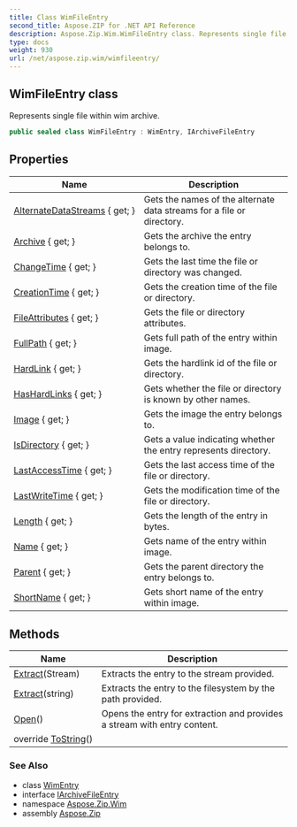 ```yaml
---
title: Class WimFileEntry
second_title: Aspose.ZIP for .NET API Reference
description: Aspose.Zip.Wim.WimFileEntry class. Represents single file within wim archive
type: docs
weight: 930
url: /net/aspose.zip.wim/wimfileentry/
---
```

## WimFileEntry class

Represents single file within wim archive.

```csharp
public sealed class WimFileEntry : WimEntry, IArchiveFileEntry
```

## Properties

| Name | Description |
| --- | --- |
| [AlternateDataStreams](../../aspose.zip.wim/wimentry/alternatedatastreams/) { get; } | Gets the names of the alternate data streams for a file or directory. |
| [Archive](../../aspose.zip.wim/wimentry/archive/) { get; } | Gets the archive the entry belongs to. |
| [ChangeTime](../../aspose.zip.wim/wimentry/changetime/) { get; } | Gets the last time the file or directory was changed. |
| [CreationTime](../../aspose.zip.wim/wimentry/creationtime/) { get; } | Gets the creation time of the file or directory. |
| [FileAttributes](../../aspose.zip.wim/wimentry/fileattributes/) { get; } | Gets the file or directory attributes. |
| [FullPath](../../aspose.zip.wim/wimentry/fullpath/) { get; } | Gets full path of the entry within image. |
| [HardLink](../../aspose.zip.wim/wimentry/hardlink/) { get; } | Gets the hardlink id of the file or directory. |
| [HasHardLinks](../../aspose.zip.wim/wimentry/hashardlinks/) { get; } | Gets whether the file or directory is known by other names. |
| [Image](../../aspose.zip.wim/wimentry/image/) { get; } | Gets the image the entry belongs to. |
| [IsDirectory](../../aspose.zip.wim/wimentry/isdirectory/) { get; } | Gets a value indicating whether the entry represents directory. |
| [LastAccessTime](../../aspose.zip.wim/wimentry/lastaccesstime/) { get; } | Gets the last access time of the file or directory. |
| [LastWriteTime](../../aspose.zip.wim/wimentry/lastwritetime/) { get; } | Gets the modification time of the file or directory. |
| [Length](../../aspose.zip.wim/wimfileentry/length/) { get; } | Gets the length of the entry in bytes. |
| [Name](../../aspose.zip.wim/wimentry/name/) { get; } | Gets name of the entry within image. |
| [Parent](../../aspose.zip.wim/wimentry/parent/) { get; } | Gets the parent directory the entry belongs to. |
| [ShortName](../../aspose.zip.wim/wimentry/shortname/) { get; } | Gets short name of the entry within image. |

## Methods

| Name | Description |
| --- | --- |
| [Extract](../../aspose.zip.wim/wimfileentry/extract/#extract_1)(Stream) | Extracts the entry to the stream provided. |
| [Extract](../../aspose.zip.wim/wimfileentry/extract/#extract)(string) | Extracts the entry to the filesystem by the path provided. |
| [Open](../../aspose.zip.wim/wimfileentry/open/)() | Opens the entry for extraction and provides a stream with entry content. |
| override [ToString](../../aspose.zip.wim/wimentry/tostring/)() |  |

### See Also

* class [WimEntry](../wimentry/)
* interface [IArchiveFileEntry](../../aspose.zip/iarchivefileentry/)
* namespace [Aspose.Zip.Wim](../../aspose.zip.wim/)
* assembly [Aspose.Zip](../../)


